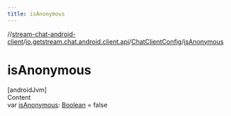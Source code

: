 ```yaml
---
title: isAnonymous
---
```

//[stream-chat-android-client](../../../index.md)/[io.getstream.chat.android.client.api](../index.md)/[ChatClientConfig](index.md)/[isAnonymous](isAnonymous.md)



# isAnonymous  
[androidJvm]  
Content  
var [isAnonymous](isAnonymous.md): [Boolean](https://kotlinlang.org/api/latest/jvm/stdlib/kotlin/-boolean/index.html) = false  



